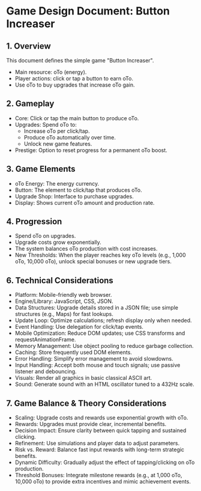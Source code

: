 # Game Design Document: Button Increaser

## 1. Overview

This document defines the simple game "Button Increaser".  
- Main resource: oTo (energy).  
- Player actions: click or tap a button to earn oTo.  
- Use oTo to buy upgrades that increase oTo gain.

## 2. Gameplay

- Core: Click or tap the main button to produce oTo.
- Upgrades: Spend oTo to:
    - Increase oTo per click/tap.
    - Produce oTo automatically over time.
    - Unlock new game features.
- Prestige: Option to reset progress for a permanent oTo boost.

## 3. Game Elements

- oTo Energy: The energy currency.
- Button: The element to click/tap that produces oTo.
- Upgrade Shop: Interface to purchase upgrades.
- Display: Shows current oTo amount and production rate.

## 4. Progression

- Spend oTo on upgrades.
- Upgrade costs grow exponentially.
- The system balances oTo production with cost increases.
- New Thresholds: When the player reaches key oTo levels (e.g., 1,000 oTo, 10,000 oTo), unlock special bonuses or new upgrade tiers.

## 6. Technical Considerations

- Platform: Mobile-friendly web browser.
- Engine/Library: JavaScript, CSS, JSON.
- Data Structures: Upgrade details stored in a JSON file; use simple structures (e.g., Maps) for fast lookups.
- Update Loop: Optimize calculations; refresh display only when needed.
- Event Handling: Use delegation for click/tap events.
- Mobile Optimization: Reduce DOM updates; use CSS transforms and requestAnimationFrame.
- Memory Management: Use object pooling to reduce garbage collection.
- Caching: Store frequently used DOM elements.
- Error Handling: Simplify error management to avoid slowdowns.
- Input Handling: Accept both mouse and touch signals; use passive listener and debouncing.
- Visuals: Render all graphics in basic classical ASCII art.
- Sound: Generate sound with an HTML oscillator tuned to a 432Hz scale.

## 7. Game Balance & Theory Considerations

- Scaling: Upgrade costs and rewards use exponential growth with oTo.
- Rewards: Upgrades must provide clear, incremental benefits.
- Decision Impact: Ensure clarity between quick tapping and sustained clicking.
- Refinement: Use simulations and player data to adjust parameters.
- Risk vs. Reward: Balance fast input rewards with long-term strategic benefits.
- Dynamic Difficulty: Gradually adjust the effect of tapping/clicking on oTo production.
- Threshold Bonuses: Integrate milestone rewards (e.g., at 1,000 oTo, 10,000 oTo) to provide extra incentives and mimic achievement events.

